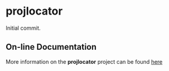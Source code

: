 # projlocator

Initial commit.
## On-line Documentation

More information on the **projlocator** project can be found
[here](https://jddixon.github.io/projlocator)

